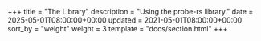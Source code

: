 +++
title = "The Library"
description = "Using the probe-rs library."
date = 2025-05-01T08:00:00+00:00
updated = 2021-05-01T08:00:00+00:00
sort_by = "weight"
weight = 3
template = "docs/section.html"
+++

